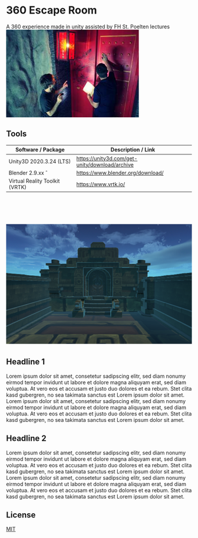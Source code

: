 # 360 Escape Room
A 360 experience made in unity assisted by FH St. Poelten lectures
![screenshot](Assets/Images/escape_room_target.jpg)


## Tools

| Software / Package                | Description / Link                                                                                  |
| --------------------------        | ------------------------------------------------------------------------------------- |
| Unity3D 2020.3.24 (LTS)           | https://unity3d.com/get-unity/download/archive                                        |
| Blender 2.9.xx        ˆ            | https://www.blender.org/download/                                                     |
| Virtual Reality Toolkit (VRTK)    | https://www.vrtk.io/                                                                  |


<br><br>

# ![screenshot](Assets/Images/screenshot.png)

## Headline 1
Lorem ipsum dolor sit amet, consetetur sadipscing elitr, sed diam nonumy eirmod tempor invidunt ut labore et dolore magna aliquyam erat, sed diam voluptua. At vero eos et accusam et justo duo dolores et ea rebum. Stet clita kasd gubergren, no sea takimata sanctus est Lorem ipsum dolor sit amet. Lorem ipsum dolor sit amet, consetetur sadipscing elitr, sed diam nonumy eirmod tempor invidunt ut labore et dolore magna aliquyam erat, sed diam voluptua. At vero eos et accusam et justo duo dolores et ea rebum. Stet clita kasd gubergren, no sea takimata sanctus est Lorem ipsum dolor sit amet.


## Headline 2
Lorem ipsum dolor sit amet, consetetur sadipscing elitr, sed diam nonumy eirmod tempor invidunt ut labore et dolore magna aliquyam erat, sed diam voluptua. At vero eos et accusam et justo duo dolores et ea rebum. Stet clita kasd gubergren, no sea takimata sanctus est Lorem ipsum dolor sit amet. Lorem ipsum dolor sit amet, consetetur sadipscing elitr, sed diam nonumy eirmod tempor invidunt ut labore et dolore magna aliquyam erat, sed diam voluptua. At vero eos et accusam et justo duo dolores et ea rebum. Stet clita kasd gubergren, no sea takimata sanctus est Lorem ipsum dolor sit amet.


## License
[MIT](https://choosealicense.com/licenses/mit/)